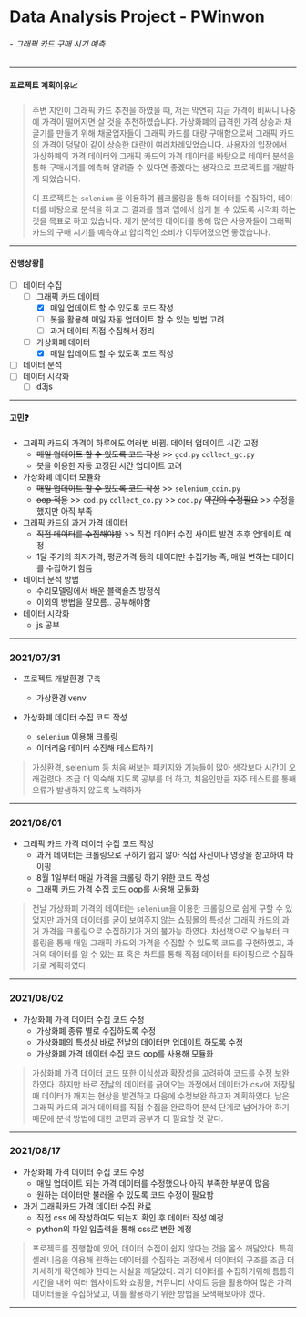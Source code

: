 # Data Analysis Project - PWinwon

###### 																													- 그래픽 카드 구매 시기 예측

-----

#### 프로젝트 계획이유📈

>주변 지인이 그래픽 카드 추천을 하였을 때, 저는 막연히 지금 가격이 비싸니 나중에 가격이 떨어지면 살 것을 추천하였습니다. 가상화폐의 급격한 가격 상승과 채굴기를 만들기 위해 채굴업자들이 그래픽 카드를 대량 구매함으로써 그래픽 카드의 가격이 덩달아 같이 상승한 대란이 여러차례있었습니다. 사용자의 입장에서 가상화폐의 가격 데이터와 그래픽 카드의 가격 데이터를 바탕으로 데이터 분석을 통해 구매시기를 예측해 알려줄 수 있다면 좋곘다는 생각으로 프로젝트를 개발하게 되었습니다.
>
>이 프로젝트는 `selenium` 을 이용하여 웹크롤링을 통해 데이터를 수집하여, 데이터를 바탕으로 분석을 하고 그 결과를 웹과 앱에서 쉽게 볼 수 있도록 시각화 하는 것을 목표로 하고 있습니다. 제가 분석한 데이터를 통해 많은 사용자들이 그래픽 카드의 구매 시기를 예측하고 합리적인 소비가 이루어졌으면 좋겠습니다.

----

#### 진행상황📃

- [ ] 데이터 수집
  - [ ] 그래픽 카드 데이터
    - [x] 매일 업데이트 할 수 있도록 코드 작성
    - [ ] 봇을 활용해 매일 자동 업데이트 할 수 있는 방법 고려
    - [ ] 과거 데이터 직접 수집해서 정리
  - [ ] 가상화폐 데이터
    - [x] 매일 업데이트 할 수 있도록 코드 작성
- [ ] 데이터 분석
- [ ] 데이터 시각화
  - [ ] d3js

-----

#### 고민❓

- 그래픽 카드의 가격이 하루에도 여러번 바뀜. 데이터 업데이트 시간 고정
  - ~~매일 업데이트 할 수 있도록 코드 작성~~  >>  `gcd.py` `collect_gc.py`
  - 봇을 이용한 자동 고정된 시간 업데이트 고려
- 가상화폐 데이터 모듈화
  - ~~매일 업데이트 할 수 있도록 코드 작성~~ >> `selenium_coin.py`
  - ~~oop 적용~~ >> `cod.py` `collect_co.py` >> `cod.py` ~~약간의 수정필요~~ >> 수정을 했지만 아직 부족
- 그래픽 카드의 과거 가격 데이터
  - ~~직접 데이터를 수집해야함~~  >>  직접 데이터 수집 사이트 발견 추후 업데이트 예정
  - 1달 주기의 최저가격, 평균가격 등의 데이터만 수집가능 즉, 매일 변하는 데이터를 수집하기 힘듬
- 데이터 분석 방법
  - 수리모델링에서 배운 블랙숄츠 방정식
  - 이외의 방법을 잘모름.. 공부해야함
- 데이터 시각화
  - js 공부

----

### 2021/07/31

- 프로젝트 개발환경 구축
  - 가상환경 venv

- 가상화폐 데이터 수집 코드 작성
  - `selenium` 이용해 크롤링
  - 이더리움 데이터 수집해 테스트하기

>가상환경, selenium 등 처음 써보는 패키지와 기능들이 많아 생각보다 시간이 오래걸렸다. 조금 더 익숙해 지도록 공부를 더 하고, 처음인만큼 자주 테스트를 통해 오류가 발생하지 않도록 노력하자

----

### 2021/08/01

- 그래픽 카드 가격 데이터 수집 코드 작성
  - 과거 데이터는 크롤링으로 구하기 쉽지 않아 직접 사진이나 영상을 참고하여 타이핑
  - 8월 1일부터 매일 가격을 크롤링 하기 위한 코드 작성
  - 그래픽 카드 가격 수집 코드 oop를 사용해 모듈화

> 전날 가상화폐 가격의 데이터는 `selenium`을 이용한 크롤링으로 쉽게 구할 수 있었지만 과거의 데이터를 굳이 보여주지 않는 쇼핑몰의 특성상 그래픽 카드의 과거 가격을 크롤링으로 수집하기가 거의 불가능 하였다. 차선책으로 오늘부터 크롤링을 통해 매일 그래픽 카드의 가격을 수집할 수 있도록 코드를 구현하였고, 과거의 데이터를 알 수 있는 표 혹은 차트를 통해 직접 데이터를 타이핑으로 수집하기로 계획하였다.

----

### 2021/08/02

- 가상화폐 가격 데이터 수집 코드 수정
  - 가상화폐 종류 별로 수집하도록 수정
  - 가상화폐의 특성상 바로 전날의 데이터만 업데이트 하도록 수정
  - 가상화폐 가격 데이터 수집 코드 oop를 사용해 모듈화

>가상화폐 가격 데이터 코드 또한 이식성과 확장성을 고려하여 코드를 수정 보완하였다. 하지만 바로 전날의 데이터를 긁어오는 과정에서 데이터가 csv에 저장될 때 데이터가 깨지는 현상을 발견하고 다음에 수정보완 하고자 계획하였다. 남은 그래픽 카드의 과거 데이터를 직접 수집을 완료하여 분석 단계로 넘어가야 하기 때문에 분석 방법에 대한 고민과 공부가 더 필요할 것 같다.

----

### 2021/08/17

- 가상화폐 가격 데이터 수집 코드 수정
  - 매일 업데이트 되는 가격 데이터를 수정했으나 아직 부족한 부분이 많음
  - 원하는 데이터만 불러올 수 있도록 코드 수정이 필요함
- 과거 그래픽카드 가격 데이터 수집 완료
  - 직접 css 에 작성하여도 되는지 확인 후 데이터 작성 예정
  - python의 파일 입출력을 통해 css로 변환 예정

> 프로젝트를 진행함에 있어, 데이터 수집이 쉽지 않다는 것을 몸소 깨달았다. 특히 셀레니움을 이용해 원하는 데이터를 수집하는 과정에서 데이터의 구조를 조금 더 자세하게 확인해야 한다는 사실을 깨달았다. 과거 데이터를 수집하기위해 틈틈히 시간을 내어 여러 웹사이트와 쇼핑몰, 커뮤니티 사이트 등을 활용하여 많은 가격 데이터들을 수집하였고, 이를 활용하기 위한 방법을 모색해보아야 겠다.

-----

